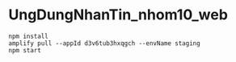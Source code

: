 # UngDungNhanTin_nhom10_web

```
npm install
amplify pull --appId d3v6tub3hxqgch --envName staging
npm start

```
